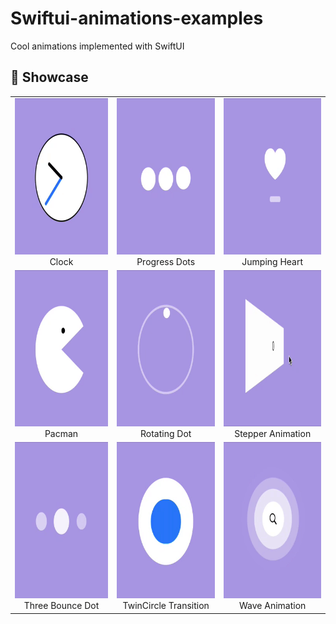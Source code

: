 # Swiftui-animations-examples
Cool animations implemented with SwiftUI

## 🚀  Showcase

<table>
  <tr>
    <td align="center">
      <img src="https://github.com/canopas/Swiftui-animations-examples/blob/add-readme/GIF/ClockAnimation.gif" width="250px" height="250px">
      <br />
      Clock
    </td>
    <td align="center">
      <img src="https://github.com/canopas/Swiftui-animations-examples/blob/add-readme/GIF/DotAnimation.gif" width="250px" height="250px">
      <br />
      Progress Dots
    </td>
    <td align="center">
      <img src="https://github.com/canopas/Swiftui-animations-examples/blob/add-readme/GIF/HeartAnimation.gif" width="250px" height="250px">
      <br />
      Jumping Heart
    </td>
  </tr>
  <tr>
    <td align="center">
      <img src="https://github.com/canopas/Swiftui-animations-examples/blob/add-readme/GIF/PacmanAnimation.gif" width="250px" height="250px">
      <br />
      Pacman
    </td>
    <td align="center">
      <img src="https://github.com/canopas/Swiftui-animations-examples/blob/add-readme/GIF/RotatingDotAnimation.gif" width="250px" height="250px">
      <br />
      Rotating Dot
    </td>
    <td align="center">
      <img src="https://github.com/canopas/Swiftui-animations-examples/blob/add-readme/GIF/StepperAnimation.gif" width="250px" height="250px">
      <br />
      Stepper Animation
    </td> 
  </tr>
  <tr>
    <td align="center">
      <img src="https://github.com/canopas/Swiftui-animations-examples/blob/add-readme/GIF/ThreeBounceAnimation.gif" width="250px" height="250px">
      <br />
      Three Bounce Dot
    </td>   
     <td align="center">
      <img src="https://github.com/canopas/Swiftui-animations-examples/blob/add-readme/GIF/TwinCircleAnimation.gif" width="250px" height="250px">
      <br />
      TwinCircle Transition
    </td>    
    <td align="center">
      <img src="https://github.com/canopas/Swiftui-animations-examples/blob/add-readme/GIF/WaveAnimation.gif" width="250px" height="250px">
      <br />
      Wave Animation
    </td>  
  </tr>
<table>
